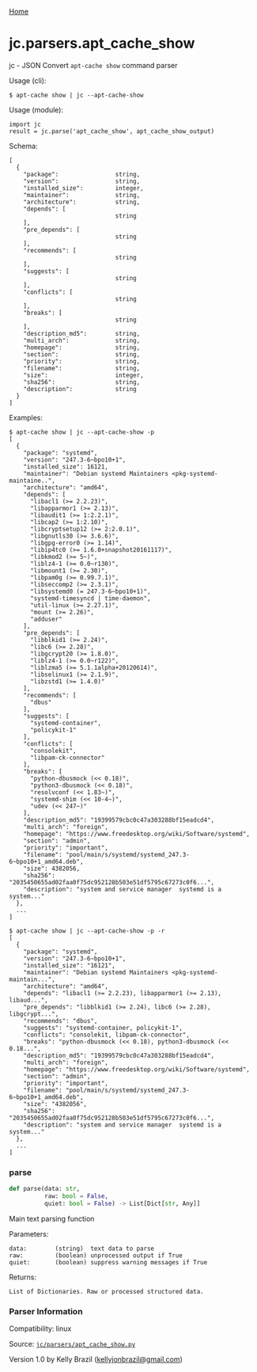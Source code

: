[Home](https://kellyjonbrazil.github.io/jc/)
<a id="jc.parsers.apt_cache_show"></a>

# jc.parsers.apt_cache_show

jc - JSON Convert `apt-cache show` command parser

Usage (cli):

    $ apt-cache show | jc --apt-cache-show

Usage (module):

    import jc
    result = jc.parse('apt_cache_show', apt_cache_show_output)

Schema:

    [
      {
        "package":                string,
        "version":                string,
        "installed_size":         integer,
        "maintainer":             string,
        "architecture":           string,
        "depends": [
                                  string
        ],
        "pre_depends": [
                                  string
        ],
        "recommends": [
                                  string
        ],
        "suggests": [
                                  string
        ],
        "conflicts": [
                                  string
        ],
        "breaks": [
                                  string
        ],
        "description_md5":        string,
        "multi_arch":             string,
        "homepage":               string,
        "section":                string,
        "priority":               string,
        "filename":               string,
        "size":                   integer,
        "sha256":                 string,
        "description":            string
      }
    ]

Examples:

    $ apt-cache show | jc --apt-cache-show -p
    [
      {
        "package": "systemd",
        "version": "247.3-6~bpo10+1",
        "installed_size": 16121,
        "maintainer": "Debian systemd Maintainers <pkg-systemd-maintaine..",
        "architecture": "amd64",
        "depends": [
          "libacl1 (>= 2.2.23)",
          "libapparmor1 (>= 2.13)",
          "libaudit1 (>= 1:2.2.1)",
          "libcap2 (>= 1:2.10)",
          "libcryptsetup12 (>= 2:2.0.1)",
          "libgnutls30 (>= 3.6.6)",
          "libgpg-error0 (>= 1.14)",
          "libip4tc0 (>= 1.6.0+snapshot20161117)",
          "libkmod2 (>= 5~)",
          "liblz4-1 (>= 0.0~r130)",
          "libmount1 (>= 2.30)",
          "libpam0g (>= 0.99.7.1)",
          "libseccomp2 (>= 2.3.1)",
          "libsystemd0 (= 247.3-6~bpo10+1)",
          "systemd-timesyncd | time-daemon",
          "util-linux (>= 2.27.1)",
          "mount (>= 2.26)",
          "adduser"
        ],
        "pre_depends": [
          "libblkid1 (>= 2.24)",
          "libc6 (>= 2.28)",
          "libgcrypt20 (>= 1.8.0)",
          "liblz4-1 (>= 0.0~r122)",
          "liblzma5 (>= 5.1.1alpha+20120614)",
          "libselinux1 (>= 2.1.9)",
          "libzstd1 (>= 1.4.0)"
        ],
        "recommends": [
          "dbus"
        ],
        "suggests": [
          "systemd-container",
          "policykit-1"
        ],
        "conflicts": [
          "consolekit",
          "libpam-ck-connector"
        ],
        "breaks": [
          "python-dbusmock (<< 0.18)",
          "python3-dbusmock (<< 0.18)",
          "resolvconf (<< 1.83~)",
          "systemd-shim (<< 10-4~)",
          "udev (<< 247~)"
        ],
        "description_md5": "19399579cbc0c47a303288bf15eadcd4",
        "multi_arch": "foreign",
        "homepage": "https://www.freedesktop.org/wiki/Software/systemd",
        "section": "admin",
        "priority": "important",
        "filename": "pool/main/s/systemd/systemd_247.3-6~bpo10+1_amd64.deb",
        "size": 4382056,
        "sha256": "2035450655ad02faa0f75dc952128b503e51df5795c67273c0f6...",
        "description": "system and service manager  systemd is a system..."
      },
      ...
    ]

    $ apt-cache show | jc --apt-cache-show -p -r
    [
      {
        "package": "systemd",
        "version": "247.3-6~bpo10+1",
        "installed_size": "16121",
        "maintainer": "Debian systemd Maintainers <pkg-systemd-maintain...",
        "architecture": "amd64",
        "depends": "libacl1 (>= 2.2.23), libapparmor1 (>= 2.13), libaud...",
        "pre_depends": "libblkid1 (>= 2.24), libc6 (>= 2.28), libgcrypt...",
        "recommends": "dbus",
        "suggests": "systemd-container, policykit-1",
        "conflicts": "consolekit, libpam-ck-connector",
        "breaks": "python-dbusmock (<< 0.18), python3-dbusmock (<< 0.18...",
        "description_md5": "19399579cbc0c47a303288bf15eadcd4",
        "multi_arch": "foreign",
        "homepage": "https://www.freedesktop.org/wiki/Software/systemd",
        "section": "admin",
        "priority": "important",
        "filename": "pool/main/s/systemd/systemd_247.3-6~bpo10+1_amd64.deb",
        "size": "4382056",
        "sha256": "2035450655ad02faa0f75dc952128b503e51df5795c67273c0f6...",
        "description": "system and service manager  systemd is a system..."
      },
      ...
    ]

<a id="jc.parsers.apt_cache_show.parse"></a>

### parse

```python
def parse(data: str,
          raw: bool = False,
          quiet: bool = False) -> List[Dict[str, Any]]
```

Main text parsing function

Parameters:

    data:        (string)  text data to parse
    raw:         (boolean) unprocessed output if True
    quiet:       (boolean) suppress warning messages if True

Returns:

    List of Dictionaries. Raw or processed structured data.

### Parser Information
Compatibility:  linux

Source: [`jc/parsers/apt_cache_show.py`](https://github.com/kellyjonbrazil/jc/blob/master/jc/parsers/apt_cache_show.py)

Version 1.0 by Kelly Brazil (kellyjonbrazil@gmail.com)
